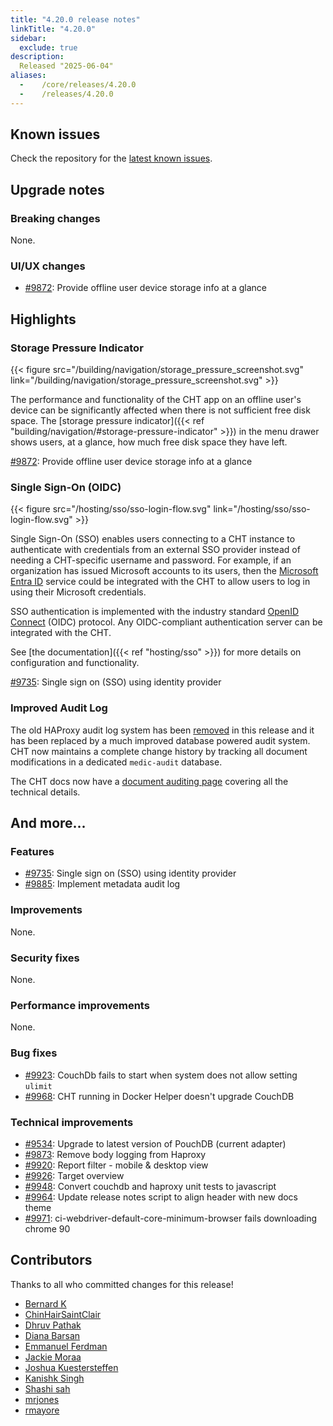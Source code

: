 ```yaml
---
title: "4.20.0 release notes"
linkTitle: "4.20.0"
sidebar:
  exclude: true
description:
  Released "2025-06-04"
aliases:
  -    /core/releases/4.20.0
  -    /releases/4.20.0
---
```


## Known issues

Check the repository for the [latest known issues](https://github.com/medic/cht-core/issues?q=is%3Aissue%20label%3A%22Affects%204.20.0%22).

## Upgrade notes

### Breaking changes

None.

### UI/UX changes

- [#9872](https://github.com/medic/cht-core/issues/9872): Provide offline user device storage info at a glance

## Highlights

### Storage Pressure Indicator

{{< figure src="/building/navigation/storage_pressure_screenshot.svg" link="/building/navigation/storage_pressure_screenshot.svg" >}}

The performance and functionality of the CHT app on an offline user's device can be significantly affected when there is not sufficient free disk space. The [storage pressure indicator]({{< ref "building/navigation/#storage-pressure-indicator" >}}) in the menu drawer shows users, at a glance, how much free disk space they have left.

[#9872](https://github.com/medic/cht-core/issues/9872): Provide offline user device storage info at a glance

### Single Sign-On (OIDC)

{{< figure src="/hosting/sso/sso-login-flow.svg" link="/hosting/sso/sso-login-flow.svg" >}}

Single Sign-On (SSO) enables users connecting to a CHT instance to authenticate with credentials from an external SSO provider instead of needing a CHT-specific username and password. For example, if an organization has issued Microsoft accounts to its users, then the [Microsoft Entra ID](https://learn.microsoft.com/en-us/entra/fundamentals/what-is-entra) service could be integrated with the CHT to allow users to log in using their Microsoft credentials.

SSO authentication is implemented with the industry standard [OpenID Connect](https://openid.net/) (OIDC) protocol. Any OIDC-compliant authentication server can be integrated with the CHT.

See [the documentation]({{< ref "hosting/sso" >}}) for more details on configuration and functionality.

[#9735](https://github.com/medic/cht-core/issues/9735): Single sign on (SSO) using identity provider

### Improved Audit Log

The old HAProxy audit log system has been [removed](https://github.com/medic/cht-core/issues/9873) in this release and it has been replaced by a much improved database powered audit system. CHT now maintains a complete change history by tracking all document modifications in a dedicated `medic-audit` database. 

The CHT docs now have a [document auditing page](https://docs.communityhealthtoolkit.org/building/guides/data/audit/) covering all the technical details.

## And more...

### Features

- [#9735](https://github.com/medic/cht-core/issues/9735): Single sign on (SSO) using identity provider
- [#9885](https://github.com/medic/cht-core/issues/9885): Implement metadata audit log

### Improvements

None.

### Security fixes

None.

### Performance improvements

None.

### Bug fixes

- [#9923](https://github.com/medic/cht-core/issues/9923): CouchDb fails to start when system does not allow setting `ulimit`
- [#9968](https://github.com/medic/cht-core/issues/9968): CHT running in Docker Helper doesn't upgrade CouchDB

### Technical improvements

- [#9534](https://github.com/medic/cht-core/issues/9534): Upgrade to latest version of PouchDB (current adapter)
- [#9873](https://github.com/medic/cht-core/issues/9873): Remove body logging from Haproxy
- [#9920](https://github.com/medic/cht-core/issues/9920): Report filter - mobile & desktop view
- [#9926](https://github.com/medic/cht-core/issues/9926): Target overview
- [#9948](https://github.com/medic/cht-core/issues/9948): Convert couchdb and haproxy unit tests to javascript
- [#9964](https://github.com/medic/cht-core/issues/9964): Update release notes script to align header with new docs theme
- [#9971](https://github.com/medic/cht-core/issues/9971): ci-webdriver-default-core-minimum-browser fails downloading chrome 90

## Contributors

Thanks to all who committed changes for this release!

- [Bernard K ](https://github.com/benkags)
- [ChinHairSaintClair](https://github.com/ChinHairSaintClair)
- [Dhruv Pathak](https://github.com/dhruv11pat)
- [Diana Barsan](https://github.com/dianabarsan)
- [Emmanuel Ferdman](https://github.com/emmanuel-ferdman)
- [Jackie Moraa](https://github.com/Kymoraa)
- [Joshua Kuestersteffen](https://github.com/jkuester)
- [Kanishk Singh](https://github.com/kanishkIIITD)
- [Shashi sah](https://github.com/shashi-sah2003)
- [mrjones](https://github.com/mrjones-plip)
- [rmayore](https://github.com/rmayore)
